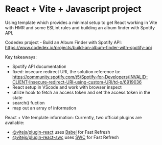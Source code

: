 # React + Vite + Javascript project

Using template which provides a minimal setup to get React working in Vite with HMR and some ESLint rules and building an album finder with Spotify API.


Codedex project - Build an Album Finder with Spotify API:
https://www.codedex.io/projects/build-an-album-finder-with-spotify-api


Key takeaways:
- Spotify API documentation
- fixed: insecure redirect URI, the solution reference to: https://community.spotify.com/t5/Spotify-for-Developers/INVALID-CLIENT-Insecure-redirect-URI-using-custom-URI/td-p/6919036
- React setup in VScode and work with browser inspect
- utilize hook to fetch an access token and set the access token in the state
- search() fuction
- map out an array of information 


React + Vite template information: 
Currently, two official plugins are available:
- [@vitejs/plugin-react](https://github.com/vitejs/vite-plugin-react/blob/main/packages/plugin-react/README.md) uses [Babel](https://babeljs.io/) for Fast Refresh
- [@vitejs/plugin-react-swc](https://github.com/vitejs/vite-plugin-react-swc) uses [SWC](https://swc.rs/) for Fast Refresh


